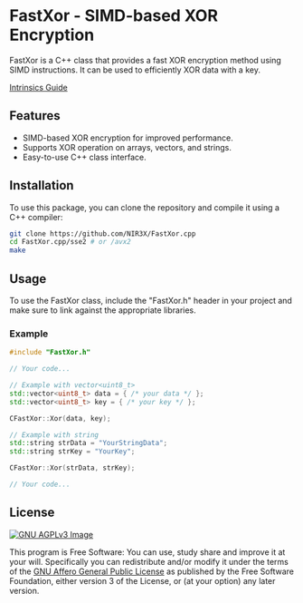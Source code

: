 # FastXor - SIMD-based XOR Encryption

FastXor is a C++ class that provides a fast XOR encryption method using SIMD instructions. It can be used to efficiently XOR data with a key.

[Intrinsics Guide](https://www.laruence.com/sse/#expand=5655&techs=SSE2,AVX,AVX2)

## Features

- SIMD-based XOR encryption for improved performance.
- Supports XOR operation on arrays, vectors, and strings.
- Easy-to-use C++ class interface.

## Installation

To use this package, you can clone the repository and compile it using a C++ compiler:

```bash
git clone https://github.com/NIR3X/FastXor.cpp
cd FastXor.cpp/sse2 # or /avx2
make
```

## Usage

To use the FastXor class, include the "FastXor.h" header in your project and make sure to link against the appropriate libraries.

### Example

```cpp
#include "FastXor.h"

// Your code...

// Example with vector<uint8_t>
std::vector<uint8_t> data = { /* your data */ };
std::vector<uint8_t> key = { /* your key */ };

CFastXor::Xor(data, key);

// Example with string
std::string strData = "YourStringData";
std::string strKey = "YourKey";

CFastXor::Xor(strData, strKey);

// Your code...
```

## License
[![GNU AGPLv3 Image](https://www.gnu.org/graphics/agplv3-155x51.png)](https://www.gnu.org/licenses/agpl-3.0.html)  

This program is Free Software: You can use, study share and improve it at your
will. Specifically you can redistribute and/or modify it under the terms of the
[GNU Affero General Public License](https://www.gnu.org/licenses/agpl-3.0.html) as
published by the Free Software Foundation, either version 3 of the License, or
(at your option) any later version.

